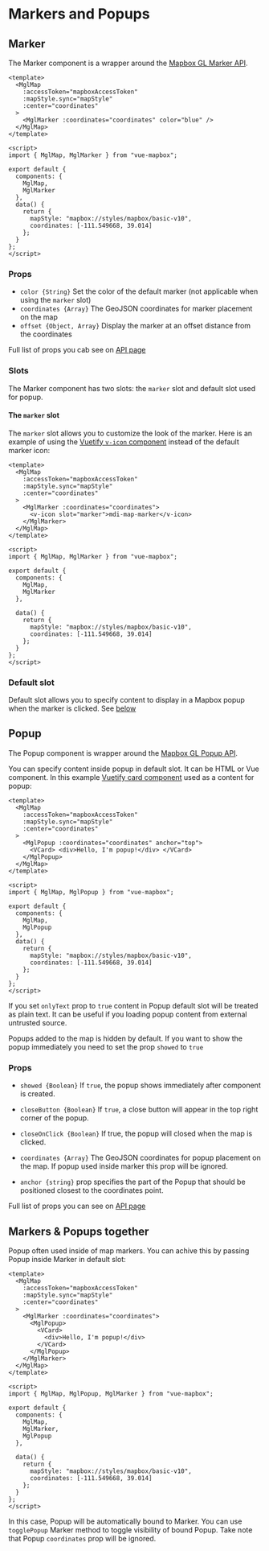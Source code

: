 # Markers and Popups

## Marker

The Marker component is a wrapper around the [Mapbox GL Marker API](https://docs.mapbox.com/mapbox-gl-js/api/#marker).

```vue
<template>
  <MglMap
    :accessToken="mapboxAccessToken"
    :mapStyle.sync="mapStyle"
    :center="coordinates"
  >
    <MglMarker :coordinates="coordinates" color="blue" />
  </MglMap>
</template>

<script>
import { MglMap, MglMarker } from "vue-mapbox";

export default {
  components: {
    MglMap,
    MglMarker
  },
  data() {
    return {
      mapStyle: "mapbox://styles/mapbox/basic-v10",
      coordinates: [-111.549668, 39.014]
    };
  }
};
</script>
```

### Props

- `color {String}` Set the color of the default marker (not applicable when using the `marker` slot)
- `coordinates {Array}` The GeoJSON coordinates for marker placement on the map
- `offset {Object, Array}` Display the marker at an offset distance from the coordinates

Full list of props you cab see on [API page](/api/marker.md#props)

### Slots

The Marker component has two slots: the `marker` slot and default slot used for popup.

#### The `marker` slot

The `marker` slot allows you to customize the look of the marker. Here is an example of using the [Vuetify `v-icon` component](https://vuetifyjs.com/en/components/icons) instead of the default marker icon:

```vue
<template>
  <MglMap
    :accessToken="mapboxAccessToken"
    :mapStyle.sync="mapStyle"
    :center="coordinates"
  >
    <MglMarker :coordinates="coordinates">
      <v-icon slot="marker">mdi-map-marker</v-icon>
    </MglMarker>
  </MglMap>
</template>

<script>
import { MglMap, MglMarker } from "vue-mapbox";

export default {
  components: {
    MglMap,
    MglMarker
  },

  data() {
    return {
      mapStyle: "mapbox://styles/mapbox/basic-v10",
      coordinates: [-111.549668, 39.014]
    };
  }
};
</script>
```

### Default slot

Default slot allows you to specify content to display in a Mapbox popup when the marker is clicked. See [below](#markers-popups-together)

## Popup

The Popup component is wrapper around the [Mapbox GL Popup API](https://docs.mapbox.com/mapbox-gl-js/api/#popup).

You can specify content inside popup in default slot. It can be HTML or Vue component.
In this example [Vuetify card component](https://vuetifyjs.com/en/components/cards) used as a content for popup:

```vue
<template>
  <MglMap
    :accessToken="mapboxAccessToken"
    :mapStyle.sync="mapStyle"
    :center="coordinates"
  >
    <MglPopup :coordinates="coordinates" anchor="top">
      <VCard> <div>Hello, I'm popup!</div> </VCard>
    </MglPopup>
  </MglMap>
</template>

<script>
import { MglMap, MglPopup } from "vue-mapbox";

export default {
  components: {
    MglMap,
    MglPopup
  },
  data() {
    return {
      mapStyle: "mapbox://styles/mapbox/basic-v10",
      coordinates: [-111.549668, 39.014]
    };
  }
};
</script>
```

If you set `onlyText` prop to `true` content in Popup default slot will be treated as plain text. It can be useful if you loading popup content from external untrusted source.

Popups added to the map is hidden by default. If you want to show the popup immediately you need to set the prop `showed` to `true`

### Props

- `showed {Boolean}` If `true`, the popup shows immediately after component is created.

- `closeButton {Boolean}` If `true`, a close button will appear in the top right corner of the popup.

- `closeOnClick {Boolean}` If true, the popup will closed when the map is clicked.

- `coordinates {Array}` The GeoJSON coordinates for popup placement on the map. If popup used inside marker this prop will be ignored.

- `anchor {string}` prop specifies the part of the Popup that should be positioned closest to the coordinates point.

Full list of props you can see on [API page](/api/popup.md#props)

## Markers & Popups together

Popup often used inside of map markers. You can achive this by passing Popup inside Marker in default slot:

```vue
<template>
  <MglMap
    :accessToken="mapboxAccessToken"
    :mapStyle.sync="mapStyle"
    :center="coordinates"
  >
    <MglMarker :coordinates="coordinates">
      <MglPopup>
        <VCard>
          <div>Hello, I'm popup!</div>
        </VCard>
      </MglPopup>
    </MglMarker>
  </MglMap>
</template>

<script>
import { MglMap, MglPopup, MglMarker } from "vue-mapbox";

export default {
  components: {
    MglMap,
    MglMarker,
    MglPopup
  },

  data() {
    return {
      mapStyle: "mapbox://styles/mapbox/basic-v10",
      coordinates: [-111.549668, 39.014]
    };
  }
};
</script>
```

In this case, Popup will be automatically bound to Marker. You can use `togglePopup` Marker method to toggle visibility of bound Popup.
Take note that Popup `coordinates` prop will be ignored.
